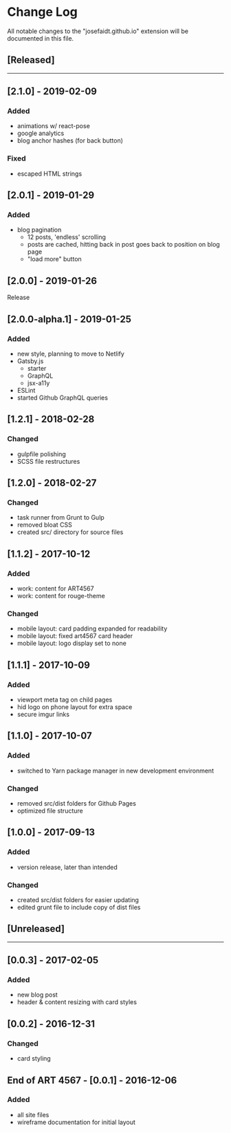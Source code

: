 # Change Log

All notable changes to the "josefaidt.github.io" extension will be documented in this file.

## [Released]

---

## [2.1.0] - 2019-02-09

### Added

- animations w/ react-pose
- google analytics
- blog anchor hashes (for back button)

### Fixed

- escaped HTML strings 

## [2.0.1] - 2019-01-29

### Added

- blog pagination
  - 12 posts, 'endless' scrolling
  - posts are cached, hitting back in post goes back to position on blog page
  - "load more" button

## [2.0.0] - 2019-01-26

Release

## [2.0.0-alpha.1] - 2019-01-25

### Added

- new style, planning to move to Netlify
- Gatsby.js
  - starter
  - GraphQL
  - jsx-a11y
- ESLint
- started Github GraphQL queries

## [1.2.1] - 2018-02-28

### Changed

- gulpfile polishing
- SCSS file restructures

## [1.2.0] - 2018-02-27

### Changed

- task runner from Grunt to Gulp
- removed bloat CSS
- created src/ directory for source files

## [1.1.2] - 2017-10-12

### Added

- work: content for ART4567
- work: content for rouge-theme

### Changed

- mobile layout: card padding expanded for readability
- mobile layout: fixed art4567 card header
- mobile layout: logo display set to none

## [1.1.1] - 2017-10-09

### Added

- viewport meta tag on child pages
- hid logo on phone layout for extra space
- secure imgur links

## [1.1.0] - 2017-10-07

### Added

- switched to Yarn package manager in new development environment

### Changed

- removed src/dist folders for Github Pages
- optimized file structure

## [1.0.0] - 2017-09-13

### Added

- version release, later than intended

### Changed

- created src/dist folders for easier updating
- edited grunt file to include copy of dist files

## [Unreleased]

---

## [0.0.3] - 2017-02-05

### Added

- new blog post
- header & content resizing with card styles

## [0.0.2] - 2016-12-31

### Changed

- card styling

## End of ART 4567 - [0.0.1] - 2016-12-06

### Added

- all site files
- wireframe documentation for initial layout